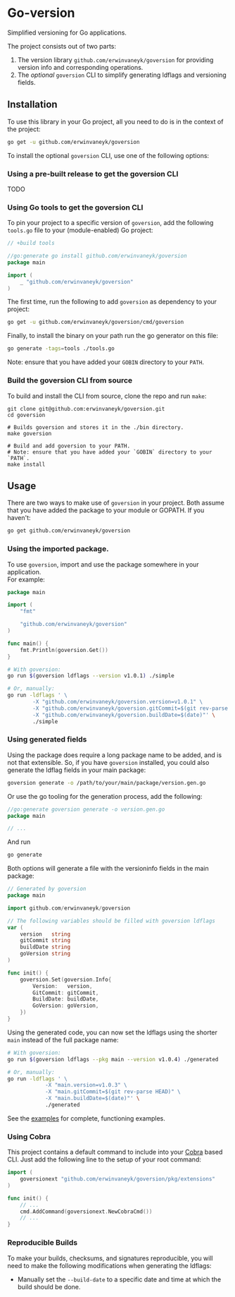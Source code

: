 # Go-version

Simplified versioning for Go applications.

The project consists out of two parts:
1. The version library `github.com/erwinvaneyk/goversion` for providing version
   info and corresponding operations.
2. The _optional_ `goversion` CLI to simplify generating ldflags and versioning
   fields.
   
## Installation

To use this library in your Go project, all you need to do is in the context of 
the project:

```bash
go get -u github.com/erwinvaneyk/goversion
```

To install the optional `goversion` CLI, use one of the following options:

### Using a pre-built release to get the goversion CLI

TODO

### Using Go tools to get the goversion CLI

To pin your project to a specific version of `goversion`, add the following 
`tools.go` file to your (module-enabled) Go project:
```go
// +build tools

//go:generate go install github.com/erwinvaneyk/goversion
package main

import (
	_ "github.com/erwinvaneyk/goversion"
)
```
The first time, run the following to add `goversion` as dependency to your project:
```bash
go get -u github.com/erwinvaneyk/goversion/cmd/goversion
```

Finally, to install the binary on your path  run the go generator on this file:
```bash
go generate -tags=tools ./tools.go
```

Note: ensure that you have added your `GOBIN` directory to your `PATH`.

### Build the goversion CLI from source

To build and install the CLI from source, clone the repo and run `make`:
```
git clone git@github.com:erwinvaneyk/goversion.git
cd goversion

# Builds goversion and stores it in the ./bin directory.
make goversion

# Build and add goversion to your PATH.
# Note: ensure that you have added your `GOBIN` directory to your `PATH`.
make install
```

## Usage

There are two ways to make use of `goversion` in your project. Both assume 
that you have added the package to your module or GOPATH. If you haven't:
 
```bash
go get github.com/erwinvaneyk/goversion
```

### Using the imported package.
To use `goversion`, import and use the package somewhere in your application.  
For example:

```go
package main

import (
	"fmt"

	"github.com/erwinvaneyk/goversion"
)

func main() {
	fmt.Println(goversion.Get())
}
```


```bash
# With goversion:
go run $(goversion ldflags --version v1.0.1) ./simple

# Or, manually:
go run -ldflags ' \
		-X "github.com/erwinvaneyk/goversion.version=v1.0.1" \
		-X "github.com/erwinvaneyk/goversion.gitCommit=$(git rev-parse HEAD)" \
		-X "github.com/erwinvaneyk/goversion.buildDate=$(date)"' \
	    ./simple
```

### Using generated fields
Using the package does require a long package name to be added, and is not that
extensible. So, if you have `goversion` installed, you could also generate the
ldflag fields in your main package:

```bash
goversion generate -o /path/to/your/main/package/version.gen.go
``` 

Or use the go tooling for the generation process, add the following:

```go
//go:generate goversion generate -o version.gen.go
package main

// ...
```

And run

```bash
go generate
```

Both options will generate a file with the versioninfo fields in the main 
package: 

```go
// Generated by goversion
package main

import github.com/erwinvaneyk/goversion

// The following variables should be filled with goversion ldflags 
var (
	version   string
	gitCommit string
	buildDate string
	goVersion string
)

func init() {
	goversion.Set(goversion.Info{
		Version:   version,
		GitCommit: gitCommit,
		BuildDate: buildDate,
		GoVersion: goVersion,
	})
}
```

Using the generated code, you can now set the ldflags using the shorter 
`main` instead of the full package name:
 
```bash
# With goversion:
go run $(goversion ldflags --pkg main --version v1.0.4) ./generated 

# Or, manually:
go run -ldflags ' \
    		-X "main.version=v1.0.3" \
    		-X "main.gitCommit=$(git rev-parse HEAD)" \
    		-X "main.buildDate=$(date)"' \
    		./generated
```

See the [examples](./examples) for complete, functioning examples.

### Using Cobra
This project contains a default command to include into your 
[Cobra](https://github.com/spf13/cobra) based CLI. Just add the following
line to the setup of your root command:   

```go
import (
	goversionext "github.com/erwinvaneyk/goversion/pkg/extensions"
)

func init() {
    // ...
	cmd.AddCommand(goversionext.NewCobraCmd())
    // ...
}
```

### Reproducible Builds

To make your builds, checksums, and signatures reproducible, you will need to 
make the following modifications when generating the ldflags:
- Manually set the `--build-date` to a specific date and time at which the build
  should be done.